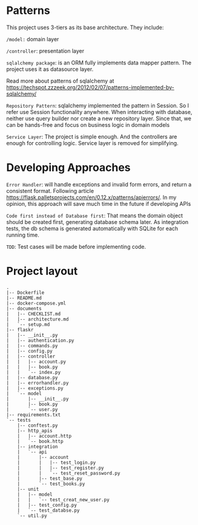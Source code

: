 # Patterns

This project uses 3-tiers as its base architecture. They include:

`/model:` domain layer

`/controller`: presentation layer

`sqlalchemy package`: is an ORM fully implements data mapper pattern. The project uses it as datasource layer.

Read more about patterns of sqlalchemy at https://techspot.zzzeek.org/2012/02/07/patterns-implemented-by-sqlalchemy/

`Repository Pattern`: sqlalchemy implemented the pattern in Session. So I refer use Session functionality anywhere. 
When interacting with database, neither use query builder nor create a new repository layer. 
Since that, we can be hands-free and focus on business logic in domain models

`Service Layer`: The project is simple enough. And the controllers are enough for controlling logic. Service layer is removed for simplifying.

# Developing Approaches

`Error Handler`: will handle exceptions and invalid form errors, and return a consistent format. Following article https://flask.palletsprojects.com/en/0.12.x/patterns/apierrors/. In my opinion, this approach will save much time in the future if developing APIs

`Code first instead of Database first`: That means the domain object should be created first, generating database schema later.
As integration tests, the db schema is generated automatically with SQLite for each running time.

`TDD`: Test cases will be made before implementing code.

# Project layout

```
.
|-- Dockerfile
|-- README.md
|-- docker-compose.yml
|-- documents
|   |-- CHECKLIST.md
|   |-- architecture.md
|   `-- setup.md
|-- flaskr
|   |-- __init__.py
|   |-- authentication.py
|   |-- commands.py
|   |-- config.py
|   |-- controller
|   |   |-- account.py
|   |   |-- book.py
|   |   `-- index.py
|   |-- database.py
|   |-- errorhandler.py
|   |-- exceptions.py
|   `-- model
|       |-- __init__.py
|       |-- book.py
|       `-- user.py
|-- requirements.txt
`-- tests
    |-- conftest.py
    |-- http_apis
    |   |-- account.http
    |   `-- book.http
    |-- integration
    |   `-- api
    |       |-- account
    |       |   |-- test_login.py
    |       |   |-- test_register.py
    |       |   `-- test_reset_password.py
    |       |-- test_base.py
    |       `-- test_books.py
    |-- unit
    |   |-- model
    |   |   `-- test_creat_new_user.py
    |   |-- test_config.py
    |   `-- test_databse.py
    `-- util.py
```



